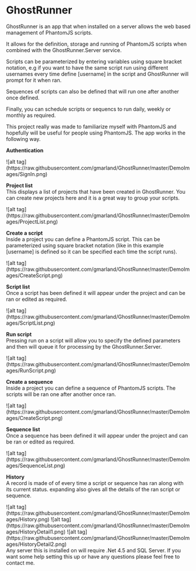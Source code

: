 GhostRunner
===========

GhostRunner is an app that when installed on a server allows the web based management of PhantomJS scripts.

It allows for the definition, storage and running of PhantomJS scripts when combined with the GhostRunner.Server service. 

Scripts can be parameterized by entering variables using square bracket notation, e.g if you want to have the same script run using different usernames every time define [username] in the script and GhostRunner will prompt for it when ran. 

Sequences of scripts can also be defined that will run one after another once defined.

Finally, you can schedule scripts or sequencs to run daily, weekly or monthly as required.

This project really was made to familiarize myself with PhantomJS and hopefully will be useful for people using PhantomJS. The app works in the following way.

<p><b>Authentication</b></p>
![alt tag](https://raw.githubusercontent.com/gmarland/GhostRunner/master/DemoImages/SignIn.png)
<br/>
<p><b>Project list</b><br/>This displays a list of projects that have been created in GhostRunner. You can create new projects here and it is a great way to group your scripts.</p>
![alt tag](https://raw.githubusercontent.com/gmarland/GhostRunner/master/DemoImages/ProjectList.png)
<br/>
<p><b>Create a script</b><br>Inside a project you can define a PhantomJS script. This can be parameterized using square bracket notation (like in this example [username] is defined so it can be specified each time the script runs).</p>
![alt tag](https://raw.githubusercontent.com/gmarland/GhostRunner/master/DemoImages/CreateScript.png)
<br/>
<p><b>Script list</b><br>Once a script has been defined it will appear under the project and can be ran or edited as required.</p>
![alt tag](https://raw.githubusercontent.com/gmarland/GhostRunner/master/DemoImages/ScriptList.png)
<br/>
<p><b>Run script</b><br>Pressing run on a script will allow you to specify the defined parameters and then will queue it for processing by the GhostRunner.Server.</p>
![alt tag](https://raw.githubusercontent.com/gmarland/GhostRunner/master/DemoImages/RunScript.png)
<br/>
<p><b>Create a sequence</b><br>Inside a project you can define a sequence of PhantomJS scripts. The scripts will be ran one after another once ran.</p>
![alt tag](https://raw.githubusercontent.com/gmarland/GhostRunner/master/DemoImages/CreateScript.png)
<br/>
<p><b>Sequence list</b><br>Once a sequence has been defined it will appear under the project and can be ran or edited as required.</p>
![alt tag](https://raw.githubusercontent.com/gmarland/GhostRunner/master/DemoImages/SequenceList.png)
<br/>
<p><b>History</b><br>A record is made of of every time a script or sequence has ran along with its current status. expanding also gives all the details of the ran script or sequence.</p>
![alt tag](https://raw.githubusercontent.com/gmarland/GhostRunner/master/DemoImages/History.png)
![alt tag](https://raw.githubusercontent.com/gmarland/GhostRunner/master/DemoImages/HistoryDetail1.png)
![alt tag](https://raw.githubusercontent.com/gmarland/GhostRunner/master/DemoImages/HistoryDetail2.png)
<br/>
Any server this is installed on will require .Net 4.5 and SQL Server. If you want some help setting this up or have any questions please feel free to contact me.
